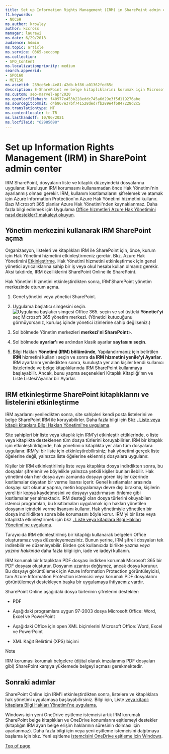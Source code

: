 ```yaml
---
title: Set up Information Rights Management (IRM) in SharePoint admin center
f1.keywords:
- NOCSH
ms.author: krowley
author: kccross
manager: laurawi
ms.date: 6/29/2018
audience: Admin
ms.topic: article
ms.service: O365-seccomp
ms.collection:
- SPO_Content
ms.localizationpriority: medium
search.appverid:
- SPO160
- MET150
ms.assetid: 239ce6eb-4e81-42db-bf86-a01362fed65c
description: E-SharePoint ve belge kitaplıklarını korumak için Microsoft Azure Active Directory Rights Management Services (RMS) aracılığıyla SharePoint Online IRM'yi kullanmayı öğrenin.
ms.custom: seo-marvel-apr2020
ms.openlocfilehash: f40977e453b228eddc745a6d29e3f5d119276abe
ms.sourcegitcommit: d4b867e37bf741528ded7fb289e4f6847228d2c5
ms.translationtype: MT
ms.contentlocale: tr-TR
ms.lasthandoff: 10/06/2021
ms.locfileid: "62985698"
---
```

# <a name="set-up-information-rights-management-irm-in-sharepoint-admin-center"></a>Set up Information Rights Management (IRM) in SharePoint admin center

IRM SharePoint, dosyaların liste ve kitaplık düzeyindeki dosyalarına uygulanır. Kuruluşun IRM korumasını kullanamadan önce Hak Yönetimi'nin ayarlanmış olması gerekir. IRM, kullanım kısıtlamalarını şifrelemek ve atamak için Azure Information Protection'ın Azure Hak Yönetimi hizmetini kullanır. Bazı Microsoft 365 planlar Azure Hak Yönetimi'nden kaynaklanmaz. Daha fazla bilgi edinmek için Uygulama [Office hizmetleri Azure Hak Yönetimini nasıl destekler? makaleyi okuyun](/azure/information-protection/understand-explore/office-apps-services-support).
  
## <a name="turn-on-irm-service-using-sharepoint-admin-center"></a>Yönetim merkezini kullanarak IRM SharePoint açma

Organizasyon, listeleri ve kitaplıkları IRM ile SharePoint için, önce, kurum için Hak Yönetimi hizmetini etkinleştirmeniz gerekir. Bkz. Azure Hak Yönetimini [Etkinleştirme](/information-protection/deploy-use/activate-service). Hak Yönetimi hizmetini etkinleştirmek için genel yönetici ayrıcalıklarına sahip bir iş veya okul hesabı kullan olmanız gerekir. Aksi takdirde, IRM özelliklerini SharePoint Online ile SharePoint.
  
Hak Yönetimi hizmetini etkinleştirdikten sonra, IRM'SharePoint yönetim merkezinde oturum açma.
  
1. Genel yönetici veya yönetici SharePoint.
    
2. Uygulama başlatıcı simgesini seçin. ![Uygulama başlatıcı simgesi Office 365.](../media/e5aee650-c566-4100-aaad-4cc2355d909f.png) seçin ve sol üstteki **Yönetici'yi** seç Microsoft 365 yönetim merkezi. (Yönetici kutucuğunu görmüyorsanız, kuruluş içinde yönetici izinlerine sahip değilseniz.) 
    
3. Sol bölmede Yönetim merkezleri **merkezi'ni SharePoint**\>.
    
4. Sol bölmede **ayarlar'ı ve** ardından klasik ayarlar **sayfasını seçin**.
    
5. Bilgi Hakları **Yönetimi (IRM) bölümünde**, Yapılandırmanız için belirtilen **IRM** hizmetini kullan'ı seçin ve sonra **da IRM hizmetini yenile'yi Ayarlar**. IRM ayarlarını yeniledikten sonra, kuruluşta yer alan kişiler kendi kullanıcı listelerinde ve belge kitaplıklarında IRM SharePoint kullanmaya başlayabilir. Ancak, bunu yapma seçenekleri Kitaplık Kitaplığı'nın ve Liste Listesi'Ayarlar bir Ayarlar.
    
## <a name="irm-enable-sharepoint-document-libraries-and-lists"></a>IRM etkinleştirme SharePoint kitaplıklarını ve listelerini etkinleştirme
<a name="__toc220831191"> </a>

IRM ayarlarını yeniledikten sonra, site sahipleri kendi posta listelerini ve belge SharePoint IRM ile koruyabilirler. Daha fazla bilgi için Bkz [. Liste veya kitaplı kitaplara Bilgi Hakları Yönetimi'ne uygulama](apply-irm-to-a-list-or-library.md).
  
Site sahipleri bir liste veya kitaplık için IRM'yi etkinleştir ettiklerinde, o liste veya kitaplıkta desteklenen tüm dosya türlerini koruyabilirler. IRM bir kitaplık için etkinleştirildiğinde, hak yönetimi o kitaplıkta yer alan tüm dosyalara uygulanır. IRM'yi bir liste için etkinleştirebilirsiniz; hak yönetimi gerçek liste öğelerine değil, yalnızca liste öğelerine eklenmiş dosyalara uygulanır.
  
Kişiler bir IRM etkinleştirilmiş liste veya kitaplıkta dosya indirdikten sonra, bu dosyalar şifrelenir ve böylelikle yalnızca yetkili kişiler bunları ilebilir. Hak yönetimi olan her dosya aynı zamanda dosyayı gören kişiler üzerinde kısıtlamalar dayatan bir verme lisansı içerir. Genel kısıtlamalar arasında dosyayı salt okunur yapma, metin kopyalamayı devre dışı bırakma, kişilerin yerel bir kopya kaydetmesini ve dosyayı yazdırmasını önleme gibi kısıtlamalar yer almaktadır. IRM desteği olan dosya türlerini okuyabilen istemci programları, bu kısıtlamaları uygulamak için hakları yönetilen dosyanın içindeki verme lisansını kullanır. Hak yönetimiyle yönetilen bir dosya indirildikten sonra bile korumasını böyle korur. IRM'yi bir liste veya kitaplıkta etkinleştirmek için bkz [. Liste veya kitaplara Bilgi Hakları Yönetimi'ne uygulama](apply-irm-to-a-list-or-library.md).
  
Tarayıcıda IRM etkinleştirilmiş bir kitaplığı kullanarak belgeleri Office oluşturamaz veya düzenleyemezsiniz. Bunun yerine, IRM şifreli dosyaları tek indirebilir ve düzenleyebilir. Birden çok kullanıcıda birlikte yazma  *veya yazma hakkında*  daha fazla bilgi için, iade ve iadeyi kullanın. 
  
IRM korumalı bir kitaplıktan PDF dosyası indirken korumalı Microsoft 365 bir PDF dosyası oluşturur. Dosyanın uzantısı değişmez, ancak dosya korunur. Bu dosyayı görüntülemek için Azure Information Protection görüntüleyicisi, tam Azure Information Protection istemcisi veya korumalı PDF dosyalarını görüntülemeyi destekleyen başka bir uygulamaya ihtiyacınız vardır. 
  
SharePoint Online aşağıdaki dosya türlerinin şifrelerini destekler:
  
- PDF
    
- Aşağıdaki programlara uygun 97-2003 dosya Microsoft Office: Word, Excel ve PowerPoint
    
- Aşağıdaki Office için open XML biçimlerini Microsoft Office: Word, Excel ve PowerPoint
    
- XML Kağıt Belirtimi (XPS) biçimi
 
> [!NOTE]
> IRM koruması korumalı belgelere (dijital olarak imzalanmış PDF dosyaları gibi) SharePoint karşıya yüklemede belgeyi açması gerekmektedir. 

## <a name="next-steps"></a>Sonraki adımlar
<a name="__toc220831191"> </a>

SharePoint Online için IRM'i etkinleştirdikten sonra, listelere ve kitaplıklara hak yönetimi uygulamaya başlayabilirsiniz. Bilgi için, Liste [veya kitaplı kitaplara Bilgi Hakları Yönetimi'ne uygulama.](apply-irm-to-a-list-or-library.md)
  
Windows için yeni OneDrive eşitleme istemcisi artık IRM korumalı SharePoint belge kitaplıkları ve OneDrive konumlarını eşitlemeyi destekler (kitaplığın IRM ayarı belge erişim haklarının süresinin dolması için ayarlanmaz). Daha fazla bilgi için veya yeni eşitleme istemcisini dağıtmaya başlama için bkz. Yeni eşitleme [istemcisini OneDrive eşitleme için Windows](/onedrive/deploy-on-windows).
  
[Top of page](set-up-irm-in-sp-admin-center.md)